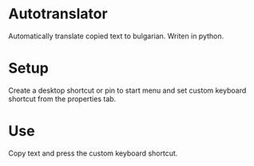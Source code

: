 # Autotranslator
Automatically translate copied text to bulgarian.
Writen in python. 

# Setup
Create a desktop shortcut or pin to start menu and set custom keyboard shortcut from the properties tab.

# Use
Copy text and press the custom keyboard shortcut.
